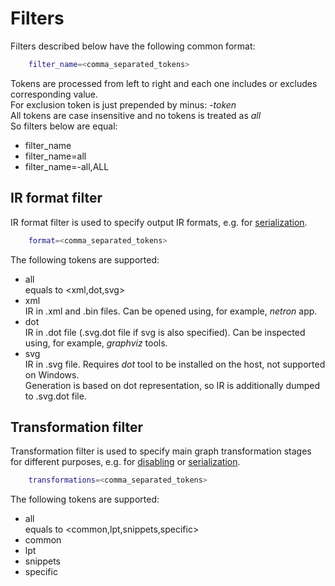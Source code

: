 # Filters

Filters described below have the following common format:
```sh
    filter_name=<comma_separated_tokens>
```
Tokens are processed from left to right and each one includes or excludes corresponding value.\
For exclusion token is just prepended by minus: *-token*\
All tokens are case insensitive and no tokens is treated as *all*\
So filters below are equal:
* filter_name
* filter_name=all
* filter_name=-all,ALL

## IR format filter

IR format filter is used to specify output IR formats, e.g. for [serialization](<graph_serialization.md#Graph transformations>).
```sh
    format=<comma_separated_tokens>
```

The following tokens are supported:
* all\
equals to <xml,dot,svg>
* xml\
IR in .xml and .bin files. Can be opened using, for example, *netron* app.
* dot\
IR in .dot file (.svg.dot file if svg is also specified). Can be inspected using, for example, *graphviz* tools.
* svg\
IR in .svg file. Requires *dot* tool to be installed on the host, not supported on Windows.\
Generation is based on dot representation, so IR is additionally dumped to .svg.dot file.

## Transformation filter

Transformation filter is used to specify main graph transformation stages for different purposes,
e.g. for [disabling](graph_transformation_disabling.md) or [serialization](<graph_serialization.md#Graph transformations>).
```sh
    transformations=<comma_separated_tokens>
```

The following tokens are supported:
* all\
equals to <common,lpt,snippets,specific>
* common
* lpt
* snippets
* specific
